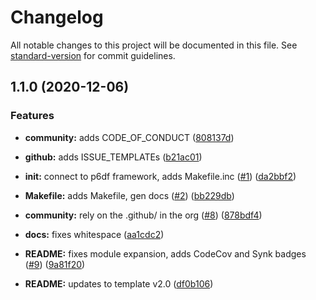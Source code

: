# Changelog

All notable changes to this project will be documented in this file. See [standard-version](https://github.com/conventional-changelog/standard-version) for commit guidelines.

## 1.1.0 (2020-12-06)


### Features

* **community:** adds CODE_OF_CONDUCT ([808137d](https://github.com/p6m7g8/p6cicd/commit/808137db61623082749b88983e7e7ff3dc0bcc09))
* **github:** adds ISSUE_TEMPLATEs ([b21ac01](https://github.com/p6m7g8/p6cicd/commit/b21ac013c085d535eef228314f3d4a145242bf62))
* **init:** connect to p6df framework, adds Makefile.inc ([#1](https://github.com/p6m7g8/p6cicd/issues/1)) ([da2bbf2](https://github.com/p6m7g8/p6cicd/commit/da2bbf2270d841aef6ed84ab1c6752e62de5a55f))
* **Makefile:** adds Makefile, gen docs ([#2](https://github.com/p6m7g8/p6cicd/issues/2)) ([bb229db](https://github.com/p6m7g8/p6cicd/commit/bb229db3bb3e507310e034112118dd5e6423e8e7))


* **community:** rely on the .github/ in the org ([#8](https://github.com/p6m7g8/p6cicd/issues/8)) ([878bdf4](https://github.com/p6m7g8/p6cicd/commit/878bdf4337ef5187b28809bd355ede00684c0428))
* **docs:** fixes whitespace ([aa1cdc2](https://github.com/p6m7g8/p6cicd/commit/aa1cdc29ab0939c813e557eda016d6c92a8a3f8f))
* **README:** fixes module expansion, adds CodeCov and Synk badges ([#9](https://github.com/p6m7g8/p6cicd/issues/9)) ([9a81f20](https://github.com/p6m7g8/p6cicd/commit/9a81f20b6db50995adb30af08a79b1724a8d55f7))
* **README:** updates to template v2.0 ([df0b106](https://github.com/p6m7g8/p6cicd/commit/df0b10667f02582bc8972e0de38af560d5fb4358))
